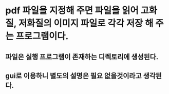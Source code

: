 # pdf 파일을 지정해 주면 파일을 읽어 고화질, 저화질의 이미지 파일로 각각 저장 해 주는 프로그램이다.

## 파일은 실행 프로그램이 존재하는 디렉토리에 생성된다.

## gui로 이용하니 별도의 설명은 필요 없을것이라고 생각된다.
